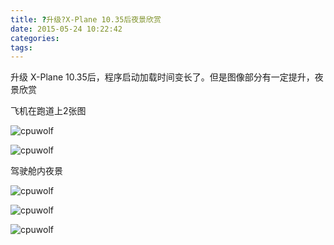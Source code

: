 ```yaml
---
title: ?升级?X-Plane 10.35后夜景欣赏
date: 2015-05-24 10:22:42
categories:
tags:
---
```


 升级 X-Plane 10.35后，程序启动加载时间变长了。但是图像部分有一定提升，夜景欣赏

飞机在跑道上2张图

![cpuwolf](/images/data/attachment/201505/24/182105hgi9nnozpgly9n9z.png)

![cpuwolf](/images/data/attachment/201505/24/182051gep9lkyjnkhyuceu.png)





驾驶舱内夜景

![cpuwolf](/images/data/attachment/201505/24/182055p45eddnpeee4dctd.png)

![cpuwolf](/images/data/attachment/201505/24/182058yqm9cjrddsd6h98s.png)

![cpuwolf](/images/data/attachment/201505/24/182102u95jyc1yiyicfk9j.png)

